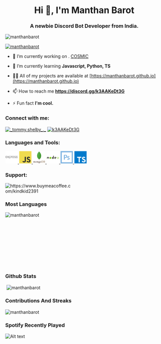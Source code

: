  <h1 align="center">Hi 👋, I'm Manthan Barot</h1>
<h3 align="center">A newbie Discord Bot Developer from India.</h3>

<p align="left"> <img src="https://komarev.com/ghpvc/?username=manthanbarot&label=Profile%20views&color=0e75b6&style=flat" alt="manthanbarot" /> </p>

<p align="left"> <a href="https://github.com/ryo-ma/github-profile-trophy"><img src="https://github-profile-trophy.vercel.app/?username=manthanbarot" alt="manthanbarot" /></a> </p>

- 🔭 I’m currently working on . [COSMIC](https://discord.com/oauth2/authorize?client_id=876691394176098335&permissions=8&scope=bot%20applications.commands)

- 🌱 I’m currently learning **Javascript, Python, TS**

- 👨‍💻 All of my projects are available at [https://manthanbarot.github.io](https://manthanbarot.github.io)

- 📫 How to reach me **https://discord.gg/k3AAKeDt3G**

- ⚡ Fun fact **I'm cool.**

<h3 align="left">Connect with me:</h3>
<p align="left">
<a href="https://instagram.com/_tommy.shelby_._" target="blank"><img align="center" src="https://raw.githubusercontent.com/rahuldkjain/github-profile-readme-generator/master/src/images/icons/Social/instagram.svg" alt="_tommy.shelby_._" height="30" width="40" /></a>
<a href="https://discord.gg/k3AAKeDt3G" target="blank"><img align="center" src="https://raw.githubusercontent.com/rahuldkjain/github-profile-readme-generator/master/src/images/icons/Social/discord.svg" alt="k3AAKeDt3G" height="30" width="40" /></a>
</p>

<h3 align="left">Languages and Tools:</h3>
<p align="left"> <a href="https://expressjs.com" target="_blank" rel="noreferrer"> <img src="https://raw.githubusercontent.com/devicons/devicon/master/icons/express/express-original-wordmark.svg" alt="express" width="40" height="40"/> </a> <a href="https://developer.mozilla.org/en-US/docs/Web/JavaScript" target="_blank" rel="noreferrer"> <img src="https://raw.githubusercontent.com/devicons/devicon/master/icons/javascript/javascript-original.svg" alt="javascript" width="40" height="40"/> </a> <a href="https://www.mongodb.com/" target="_blank" rel="noreferrer"> <img src="https://raw.githubusercontent.com/devicons/devicon/master/icons/mongodb/mongodb-original-wordmark.svg" alt="mongodb" width="40" height="40"/> </a> <a href="https://nodejs.org" target="_blank" rel="noreferrer"> <img src="https://raw.githubusercontent.com/devicons/devicon/master/icons/nodejs/nodejs-original-wordmark.svg" alt="nodejs" width="40" height="40"/> </a> <a href="https://www.photoshop.com/en" target="_blank" rel="noreferrer"> <img src="https://raw.githubusercontent.com/devicons/devicon/master/icons/photoshop/photoshop-line.svg" alt="photoshop" width="40" height="40"/> </a> <a href="https://www.typescriptlang.org/" target="_blank" rel="noreferrer"> <img src="https://raw.githubusercontent.com/devicons/devicon/master/icons/typescript/typescript-original.svg" alt="typescript" width="40" height="40"/> </a> </p>

<h3 align="left">Support:</h3>
<p><a href="https://www.buymeacoffee.com/https://www.buymeacoffee.com/kindkid2391"> <img align="left" src="https://cdn.buymeacoffee.com/buttons/v2/default-yellow.png" height="50" width="210" alt="https://www.buymeacoffee.com/kindkid2391" /></a></p>
<br><br>

<h3> Most Languages </h3>
<p><img align="left" src="https://github-readme-stats.vercel.app/api/top-langs?username=manthanbarot&show_icons=true&locale=en&layout=compacttheme=blue-green" alt="manthanbarot" /></p>
<br>
<br>
<br>
<br>
<br>
<br>
<br>
<br>
<br>
<br>
<h3> Github Stats </h3>
<p>&nbsp;<img align="center" src="https://github-readme-stats.vercel.app/api?username=ManthanBarot&show_icons=true&theme=highcontrast" alt="manthanbarot" /></p>

<h3>Contributions And Streaks</h3>
<p><img align="center" src="https://github-readme-streak-stats.herokuapp.com/?user=manthanbarot&" alt="manthanbarot" /></p>
<h3> Spotify Recently Played </h3>

![Alt text](https://spotify-recently-played-readme.vercel.app/api?user=siox1kzbmskjvsrcjdlklb9i7&unique={true|1|on|yes})

